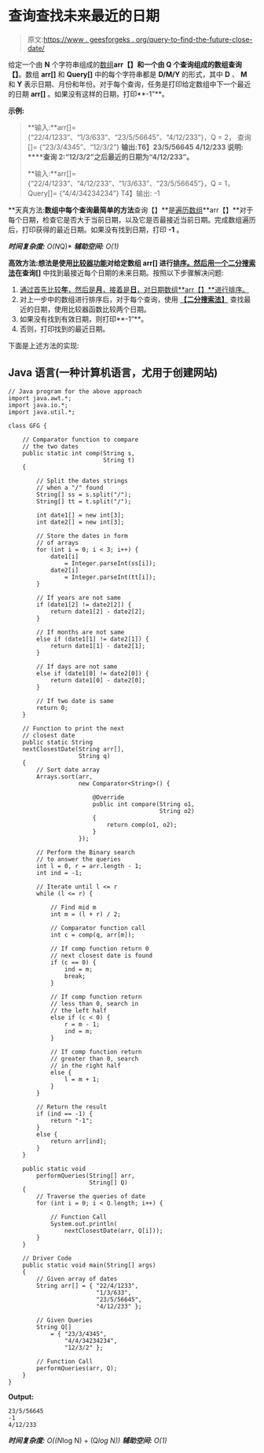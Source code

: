 # 查询查找未来最近的日期

> 原文:[https://www . geesforgeks . org/query-to-find-the-future-close-date/](https://www.geeksforgeeks.org/queries-to-find-the-future-closest-date/)

给定一个由 **N** 个字符串组成的[数组](https://www.geeksforgeeks.org/introduction-to-arrays/)**arr【】**和一个由 **Q** 个查询组成的数组**查询【】**。数组 **arr[]** 和 **Query[]** 中的每个字符串都是 **D/M/Y** 的形式，其中 **D** 、 **M** 和 **Y** 表示日期、月份和年份。对于每个查询，任务是打印给定数组中下一个最近的日期 **arr[]** 。如果没有这样的日期，打印**-1”**。

**示例:**

> **输入:**arr[]= {“22/4/1233”、“1/3/633”、“23/5/56645”、“4/12/233”}，Q = 2，
> 查询[]= {“23/3/4345”、“12/3/2”}
> **输出:**T6】23/5/56645
> 4/12/233
> **说明: ****查询 2:**“12/3/2”之后最近的日期为“4/12/233”。****
> 
> **输入:**arr[]= {“22/4/1233”、“4/12/233”、“1/3/633”、“23/5/56645”}，Q = 1，
> Query[]= {“4/4/34234234”}
> T4】输出: -1

**天真方法:**数组中每个查询最简单的方法**查询【】**是[遍历数组](https://www.geeksforgeeks.org/c-program-to-traverse-an-array/)**arr【】**对于每个日期，检查它是否大于当前日期，以及它是否最接近当前日期。完成数组遍历后，打印获得的最近日期。如果没有找到日期，打印 **-1** 。

***时间复杂度:** O(N*Q)*
***辅助空间:** O(1)*

**高效方法:**想法是使用[比较器功能](https://www.geeksforgeeks.org/comparator-class-in-c-with-examples/)对给定数组 **arr[]** 进行[排序。然后用一个](https://www.geeksforgeeks.org/c-program-to-sort-an-array-in-ascending-order/)[二分搜索法](https://www.geeksforgeeks.org/binary-search/)在**查询[]** 中找到最接近每个日期的未来日期。按照以下步骤解决问题:

1.  [通过首先比较**年**，然后是**月**，接着是**日**，对日期数组**arr【】**进行排序。](https://www.geeksforgeeks.org/arrays-sort-in-java-with-examples/)
2.  对上一步中的数组进行排序后，对于每个查询，使用 **[【二分搜索法】](https://www.geeksforgeeks.org/binary-search/)** 查找最近的日期，使用比较器函数比较两个日期。
3.  如果没有找到有效日期，则打印**-1”**。
4.  否则，打印找到的最近日期。

下面是上述方法的实现:

## Java 语言(一种计算机语言，尤用于创建网站)

```
// Java program for the above approach
import java.awt.*;
import java.io.*;
import java.util.*;

class GFG {

    // Comparator function to compare
    // the two dates
    public static int comp(String s,
                           String t)
    {

        // Split the dates strings
        // when a "/" found
        String[] ss = s.split("/");
        String[] tt = t.split("/");

        int date1[] = new int[3];
        int date2[] = new int[3];

        // Store the dates in form
        // of arrays
        for (int i = 0; i < 3; i++) {
            date1[i]
                = Integer.parseInt(ss[i]);
            date2[i]
                = Integer.parseInt(tt[i]);
        }

        // If years are not same
        if (date1[2] != date2[2]) {
            return date1[2] - date2[2];
        }

        // If months are not same
        else if (date1[1] != date2[1]) {
            return date1[1] - date2[1];
        }

        // If days are not same
        else if (date1[0] != date2[0]) {
            return date1[0] - date2[0];
        }

        // If two date is same
        return 0;
    }

    // Function to print the next
    // closest date
    public static String
    nextClosestDate(String arr[],
                    String q)
    {
        // Sort date array
        Arrays.sort(arr,
                    new Comparator<String>() {

                        @Override
                        public int compare(String o1,
                                           String o2)
                        {
                            return comp(o1, o2);
                        }
                    });

        // Perform the Binary search
        // to answer the queries
        int l = 0, r = arr.length - 1;
        int ind = -1;

        // Iterate until l <= r
        while (l <= r) {

            // Find mid m
            int m = (l + r) / 2;

            // Comparator function call
            int c = comp(q, arr[m]);

            // If comp function return 0
            // next closest date is found
            if (c == 0) {
                ind = m;
                break;
            }

            // If comp function return
            // less than 0, search in
            // the left half
            else if (c < 0) {
                r = m - 1;
                ind = m;
            }

            // If comp function return
            // greater than 0, search
            // in the right half
            else {
                l = m + 1;
            }
        }

        // Return the result
        if (ind == -1) {
            return "-1";
        }
        else {
            return arr[ind];
        }
    }

    public static void
        performQueries(String[] arr,
                       String[] Q)
    {
        // Traverse the queries of date
        for (int i = 0; i < Q.length; i++) {

            // Function Call
            System.out.println(
                nextClosestDate(arr, Q[i]));
        }
    }

    // Driver Code
    public static void main(String[] args)
    {
        // Given array of dates
        String arr[] = { "22/4/1233",
                         "1/3/633",
                         "23/5/56645",
                         "4/12/233" };

        // Given Queries
        String Q[]
            = { "23/3/4345",
                "4/4/34234234",
                "12/3/2" };

        // Function Call
        performQueries(arr, Q);
    }
}
```

**Output:**

```
23/5/56645
-1
4/12/233

```

***时间复杂度:** O((N*log N) + (Q*log N))
**辅助空间:** O(1)*